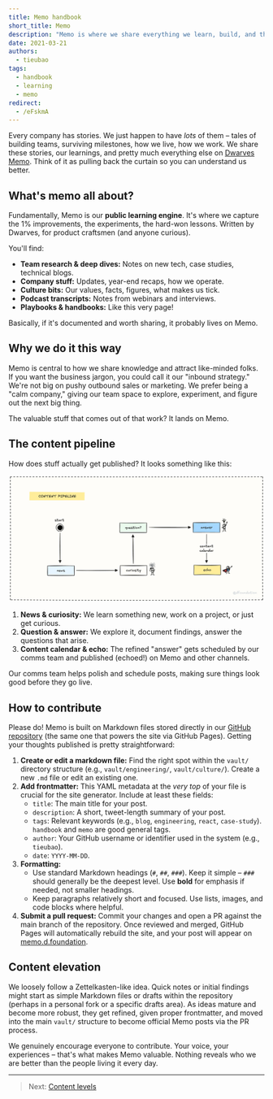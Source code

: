 ```yaml
---
title: Memo handbook
short_title: Memo
description: "Memo is where we share everything we learn, build, and think about product craftsmanship, engineering, and our culture. It's our commitment to learning in public."
date: 2021-03-21
authors:
  - tieubao
tags:
  - handbook
  - learning
  - memo
redirect:
  - /eFskmA
---
```


Every company has stories. We just happen to have _lots_ of them – tales of building teams, surviving milestones, how we live, how we work. We share these stories, our learnings, and pretty much everything else on [Dwarves Memo](https://memo.d.foundation). Think of it as pulling back the curtain so you can understand us better.

## What's memo all about?

Fundamentally, Memo is our **public learning engine**. It's where we capture the 1% improvements, the experiments, the hard-won lessons. Written by Dwarves, for product craftsmen (and anyone curious).

You'll find:

- **Team research & deep dives:** Notes on new tech, case studies, technical blogs.
- **Company stuff:** Updates, year-end recaps, how we operate.
- **Culture bits:** Our values, facts, figures, what makes us tick.
- **Podcast transcripts:** Notes from webinars and interviews.
- **Playbooks & handbooks:** Like this very page!

Basically, if it's documented and worth sharing, it probably lives on Memo.

## Why we do it this way

Memo is central to how we share knowledge and attract like-minded folks. If you want the business jargon, you could call it our "inbound strategy." We're not big on pushy outbound sales or marketing. We prefer being a "calm company," giving our team space to explore, experiment, and figure out the next big thing.

The valuable stuff that comes out of that work? It lands on Memo.

## The content pipeline

How does stuff actually get published? It looks something like this:

![Content Pipeline](assets/content-pipeline.webp)

1. **News & curiosity:** We learn something new, work on a project, or just get curious.
2. **Question & answer:** We explore it, document findings, answer the questions that arise.
3. **Content calendar & echo:** The refined "answer" gets scheduled by our comms team and published (echoed!) on Memo and other channels.

Our comms team helps polish and schedule posts, making sure things look good before they go live.

## How to contribute

Please do! Memo is built on Markdown files stored directly in our [GitHub repository](https://github.com/dwarvesf/memo.d.foundation) (the same one that powers the site via GitHub Pages). Getting your thoughts published is pretty straightforward:

1. **Create or edit a markdown file:** Find the right spot within the `vault/` directory structure (e.g., `vault/engineering/`, `vault/culture/`). Create a new `.md` file or edit an existing one.
2. **Add frontmatter:** This YAML metadata at the _very top_ of your file is crucial for the site generator. Include at least these fields:
   - `title`: The main title for your post.
   - `description`: A short, tweet-length summary of your post.
   - `tags`: Relevant keywords (e.g., `blog`, `engineering`, `react`, `case-study`). `handbook` and `memo` are good general tags.
   - `author`: Your GitHub username or identifier used in the system (e.g., `tieubao`).
   - `date`: `YYYY-MM-DD`.
3. **Formatting:**
   - Use standard Markdown headings (`#`, `##`, `###`). Keep it simple – `###` should generally be the deepest level. Use **bold** for emphasis if needed, not smaller headings.
   - Keep paragraphs relatively short and focused. Use lists, images, and code blocks where helpful.
4. **Submit a pull request:** Commit your changes and open a PR against the main branch of the repository. Once reviewed and merged, GitHub Pages will automatically rebuild the site, and your post will appear on [memo.d.foundation](https://memo.d.foundation).

## Content elevation

We loosely follow a Zettelkasten-like idea. Quick notes or initial findings might start as simple Markdown files or drafts within the repository (perhaps in a personal fork or a specific drafts area). As ideas mature and become more robust, they get refined, given proper frontmatter, and moved into the main `vault/` structure to become official Memo posts via the PR process.

We genuinely encourage everyone to contribute. Your voice, your experiences – that's what makes Memo valuable. Nothing reveals who we are better than the people living it every day.

---

> Next: [Content levels](../memo/content-levels.md)

